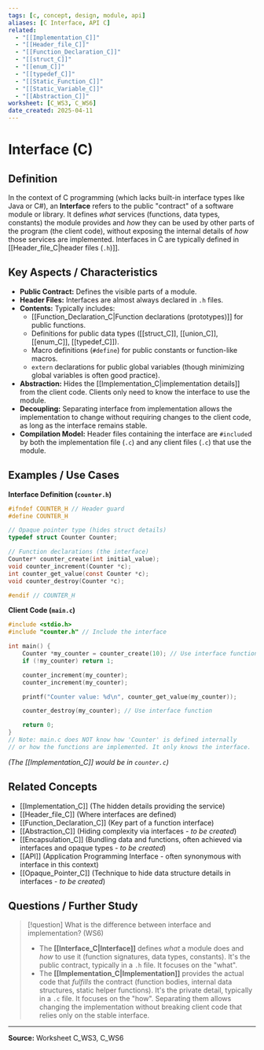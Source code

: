 ```yaml
---
tags: [c, concept, design, module, api]
aliases: [C Interface, API C]
related:
  - "[[Implementation_C]]"
  - "[[Header_file_C]]"
  - "[[Function_Declaration_C]]"
  - "[[struct_C]]"
  - "[[enum_C]]"
  - "[[typedef_C]]"
  - "[[Static_Function_C]]"
  - "[[Static_Variable_C]]"
  - "[[Abstraction_C]]"
worksheet: [C_WS3, C_WS6]
date_created: 2025-04-11
---
```

# Interface (C)

## Definition

In the context of C programming (which lacks built-in interface types like Java or C#), an **Interface** refers to the public "contract" of a software module or library. It defines *what* services (functions, data types, constants) the module provides and *how* they can be used by other parts of the program (the client code), without exposing the internal details of *how* those services are implemented. Interfaces in C are typically defined in [[Header_file_C|header files (`.h`)]].

## Key Aspects / Characteristics

- **Public Contract:** Defines the visible parts of a module.
- **Header Files:** Interfaces are almost always declared in `.h` files.
- **Contents:** Typically includes:
    - [[Function_Declaration_C|Function declarations (prototypes)]] for public functions.
    - Definitions for public data types ([[struct_C]], [[union_C]], [[enum_C]], [[typedef_C]]).
    - Macro definitions (`#define`) for public constants or function-like macros.
    - `extern` declarations for public global variables (though minimizing global variables is often good practice).
- **Abstraction:** Hides the [[Implementation_C|implementation details]] from the client code. Clients only need to know the interface to use the module.
- **Decoupling:** Separating interface from implementation allows the implementation to change without requiring changes to the client code, as long as the interface remains stable.
- **Compilation Model:** Header files containing the interface are `#include`d by both the implementation file (`.c`) and any client files (`.c`) that use the module.

## Examples / Use Cases

**Interface Definition (`counter.h`)**
```c
#ifndef COUNTER_H // Header guard
#define COUNTER_H

// Opaque pointer type (hides struct details)
typedef struct Counter Counter;

// Function declarations (the interface)
Counter* counter_create(int initial_value);
void counter_increment(Counter *c);
int counter_get_value(const Counter *c);
void counter_destroy(Counter *c);

#endif // COUNTER_H
```

**Client Code (`main.c`)**
```c
#include <stdio.h>
#include "counter.h" // Include the interface

int main() {
    Counter *my_counter = counter_create(10); // Use interface functions
    if (!my_counter) return 1;

    counter_increment(my_counter);
    counter_increment(my_counter);

    printf("Counter value: %d\n", counter_get_value(my_counter));

    counter_destroy(my_counter); // Use interface function

    return 0;
}
// Note: main.c does NOT know how 'Counter' is defined internally
// or how the functions are implemented. It only knows the interface.
```
*(The [[Implementation_C]] would be in `counter.c`)*

## Related Concepts
- [[Implementation_C]] (The hidden details providing the service)
- [[Header_file_C]] (Where interfaces are defined)
- [[Function_Declaration_C]] (Key part of a function interface)
- [[Abstraction_C]] (Hiding complexity via interfaces - *to be created*)
- [[Encapsulation_C]] (Bundling data and functions, often achieved via interfaces and opaque types - *to be created*)
- [[API]] (Application Programming Interface - often synonymous with interface in this context)
- [[Opaque_Pointer_C]] (Technique to hide data structure details in interfaces - *to be created*)

## Questions / Further Study
>[!question] What is the difference between interface and implementation? (WS6)
> - The **[[Interface_C|Interface]]** defines *what* a module does and *how* to use it (function signatures, data types, constants). It's the public contract, typically in a `.h` file. It focuses on the "what".
> - The **[[Implementation_C|Implementation]]** provides the actual code that *fulfills* the contract (function bodies, internal data structures, static helper functions). It's the private detail, typically in a `.c` file. It focuses on the "how".
> Separating them allows changing the implementation without breaking client code that relies only on the stable interface.

---
**Source:** Worksheet C_WS3, C_WS6